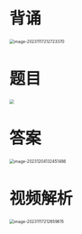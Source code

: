 # 背诵

<img src="https://cvp.oss-cn-shanghai.aliyuncs.com/picgo/202311172127463.png" alt="image-20231117212723370" style="zoom:50%;" />



# 题目

<img src="https://cvp.oss-cn-shanghai.aliyuncs.com/picgo/202311172105329.png" style="zoom:50%;" />



# 答案

<img src="https://cvp.oss-cn-shanghai.aliyuncs.com/picgo/202312041324594.png" alt="image-20231204132451486" style="zoom:50%;" />



# 视频解析

<img src="https://cvp.oss-cn-shanghai.aliyuncs.com/picgo/202311172126739.png" alt="image-20231117212659615" style="zoom:50%;" />



